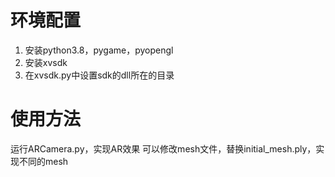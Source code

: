 # 环境配置
1. 安装python3.8，pygame，pyopengl
2. 安装xvsdk
3. 在xvsdk.py中设置sdk的dll所在的目录

# 使用方法
运行ARCamera.py，实现AR效果
可以修改mesh文件，替换initial_mesh.ply，实现不同的mesh
